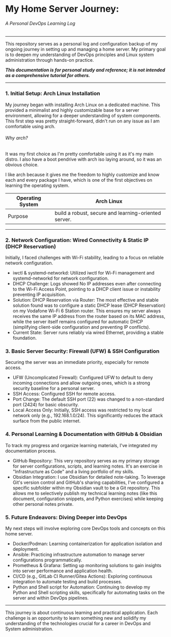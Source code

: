 # My Home Server Journey: 
######  A Personal DevOps Learning Log

---
This repository serves as a personal log and configuration backup of my ongoing journey in setting up and managing a home server. My primary goal is to deepen my understanding of DevOps principles and Linux system administration through hands-on practice.

***This documentation is for personal study and reference; it is not intended as a comprehensive tutorial for others.***

---
### 1. Initial Setup: Arch Linux Installation

My journey began with installing Arch Linux on a dedicated machine. This provided a minimalist and highly customizable base for a server environment, allowing for a deeper understanding of system components.
This first step was pretty straight-forward, didn't run on any issue as I am comfortable using arch.
###### Why arch?
It was my first choice as I'm pretty comfortable using it as it's my main distro. I also have a boot pendrive with arch iso laying around, so it was an obvious choice. 

I like arch because it gives me the freedom to highly customize and know each and every package I have, which is one of the first objectives on learning the operating system.

| Operating System | Arch Linux                                           |
| ---------------- | ---------------------------------------------------- |
| Purpose          | build a robust, secure and learning-oriented server. |

---
### 2. Network Configuration: Wired Connectivity & Static IP (DHCP Reservation)

Initially, I faced challenges with Wi-Fi stability, leading to a focus on reliable network configuration.
  
  - iwctl & systemd-networkd: Utilized iwctl for Wi-Fi management and systemd-networkd for network configuration.
  - DHCP Challenge: Logs showed No IP addresses even after connecting to the Wi-Fi Access Point, pointing to a DHCP client issue or instability preventing IP acquisition.
   - Solution: DHCP Reservation via Router: The most effective and stable solution found was to configure a static DHCP lease (DHCP Reservation) on my Vodafone Wi-Fi 6 Station router. This ensures my server always receives the same IP address from the router based on its MAC address, while the server itself remains configured for automatic DHCP (simplifying client-side configuration and preventing IP conflicts).
   - Current State: Server runs reliably via wired Ethernet, providing a stable foundation.

### 3. Basic Server Security: Firewall (UFW) & SSH Configuration

Securing the server was an immediate priority, especially for remote access.

- UFW (Uncomplicated Firewall): Configured UFW to default to deny incoming connections and allow outgoing ones, which is a strong security baseline for a personal server.
- SSH Access: Configured SSH for remote access.
- Port Change: The default SSH port (22) was changed to a non-standard port (2424) for basic obscurity.
- Local Access Only: Initially, SSH access was restricted to my local network only (e.g., 192.168.1.0/24). This significantly reduces the attack surface from the public internet.

### 4. Personal Learning & Documentation with GitHub & Obsidian

To track my progress and organize learning materials, I've integrated my documentation process.

- GitHub Repository: This very repository serves as my primary storage for server configurations, scripts, and learning notes. It's an exercise in "Infrastructure as Code" and a living portfolio of my skills.
-  Obsidian Integration: I use Obsidian for detailed note-taking. To leverage Git's version control and GitHub's sharing capabilities, I've configured a specific subfolder within my Obsidian vault to be a Git repository. This allows me to selectively publish my technical learning notes (like this document, configuration snippets, and Python exercises) while keeping other personal notes private.

### 5. Future Endeavors: Diving Deeper into DevOps

My next steps will involve exploring core DevOps tools and concepts on this home server.

- Docker/Podman: Learning containerization for application isolation and deployment.
-  Ansible: Practicing infrastructure automation to manage server configurations programmatically.
- Prometheus & Grafana: Setting up monitoring solutions to gain insights into server performance and application health.
- CI/CD (e.g., GitLab CI Runner/Gitea Actions): Exploring continuous integration to automate testing and build processes.
-  Python and Shell script for Automation: Continuing to develop my Python and Shell scripting skills, specifically for automating tasks on the server and within DevOps pipelines.
---

This journey is about continuous learning and practical application. Each challenge is an opportunity to learn something new and solidify my understanding of the technologies crucial for a career in DevOps and System administration.


